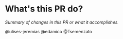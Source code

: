 # What's this PR do?

_Summary of changes in this PR or what it accomplishes._

@ulises-jeremias @edamico @Tsemenzato

<!--

Please title your PR as follows: `feature: fix foo bar`. 
Always start with the thing you are fixing, then describe the fix.
Don't use past tense (e.g. "fixed foo bar").

Explain what your PR does and why.

If you are adding a new function, please document it and add tests:

```
code you added/updated
```

If you are fixing a bug, please add a test that covers it.

Before submitting a PR, please:
  - specify the command to execute or steps to follow to know that the problem was solved

We try to process PRs as soon as possible. They should be handled within 24 hours.

Applying labels to PRs is not needed.

Thanks a lot for your contribution!

->
